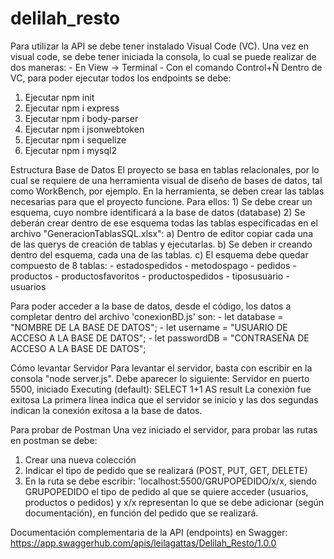 # delilah_resto

Para utilizar la API se debe tener instalado Visual Code (VC). 
Una vez en visual code, se debe tener iniciada la consola, lo cual se puede realizar de dos maneras: 
	- En View -> Terminal 
	- Con el comando Control+Ñ
Dentro de VC, para poder ejecutar todos los endpoints se debe:
1) Ejecutar npm init
2) Ejecutar npm i express
3) Ejecutar npm i body-parser
4) Ejecutar npm i jsonwebtoken
5) Ejecutar npm i sequelize
6) Ejecutar npm i mysql2

Estructura Base de Datos
El proyecto se basa en tablas relacionales, por lo cual se requiere de una herramienta visual de diseño de bases de datos, tal como WorkBench, por ejemplo. 
En la herramienta, se deben crear las tablas necesarias para que el proyecto funcione. Para ellos: 
	1) Se debe crear un esquema, cuyo nombre identificará a la base de datos (database)
	2) Se deberán crear dentro de ese esquema todas las tablas especificadas en el archivo "GeneracionTablasSQL.xlsx": 
		a) Dentro de editor copiar cada una de las querys de creación de tablas y ejecutarlas. 
		b) Se deben ir creando dentro del esquema, cada una de las tablas. 
		c) El esquema debe quedar compuesto de 8 tablas: 
			- estadospedidos
			- metodospago
			- pedidos
			- productos
			- productosfavoritos
			- productospedidos
			- tiposusuario
			- usuarios

Para poder acceder a la base de datos, desde el código, los datos a completar dentro del archivo 'conexionBD.js' son:
	- let database = "NOMBRE DE LA BASE DE DATOS";
	- let username = "USUARIO DE ACCESO A LA BASE DE DATOS";
	- let passwordDB = "CONTRASEÑA DE ACCESO A LA BASE DE DATOS";

Cómo levantar Servidor
Para levantar el servidor, basta con escribir en la consola "node server.js". Debe aparecer lo siguiente: 
	Servidor en puerto 5500, iniciado
	Executing (default): SELECT 1+1 AS result
	La conexión fue exitosa
La primera línea indica que el servidor se inicio y las dos segundas indican la conexión exitosa a la base de datos.

Para probar de Postman
Una vez iniciado el servidor, para probar las rutas en postman se debe:
1) Crear una nueva colección
2) Indicar el tipo de pedido que se realizará (POST, PUT, GET, DELETE)
3) En la ruta se debe escribir: 'localhost:5500/GRUPOPEDIDO/x/x, siendo GRUPOPEDIDO el tipo de pedido al que se quiere acceder (usuarios, productos o pedidos) y x/x representan lo que se debe adicionar (según documentación), en función del pedido que se realizará.

Documentación complementaria de la API (endpoints) en Swagger: https://app.swaggerhub.com/apis/leilagattas/Delilah_Resto/1.0.0

